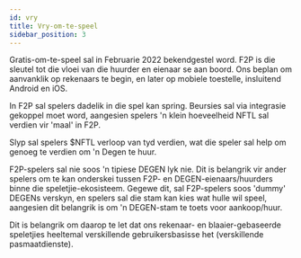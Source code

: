 ```yaml
---
id: vry
title: Vry-om-te-speel
sidebar_position: 3
---
```


Gratis-om-te-speel sal in Februarie 2022 bekendgestel word. F2P is die sleutel tot die vloei van die huurder en eienaar se aan boord. Ons beplan om aanvanklik op rekenaars te begin, en later op mobiele toestelle, insluitend Android en iOS.

In F2P sal spelers dadelik in die spel kan spring. Beursies sal via integrasie gekoppel moet word, aangesien spelers 'n klein hoeveelheid NFTL sal verdien vir 'maal' in F2P.

Slyp sal spelers $NFTL verloop van tyd verdien, wat die speler sal help om genoeg te verdien om 'n Degen te huur.

F2P-spelers sal nie soos 'n tipiese DEGEN lyk nie. Dit is belangrik vir ander spelers om te kan onderskei tussen F2P- en DEGEN-eienaars/huurders binne die speletjie-ekosisteem. Gegewe dit, sal F2P-spelers soos 'dummy' DEGENs verskyn, en spelers sal die stam kan kies wat hulle wil speel, aangesien dit belangrik is om 'n DEGEN-stam te toets voor aankoop/huur.

Dit is belangrik om daarop te let dat ons rekenaar- en blaaier-gebaseerde speletjies heeltemal verskillende gebruikersbasisse het (verskillende pasmaatdienste).
